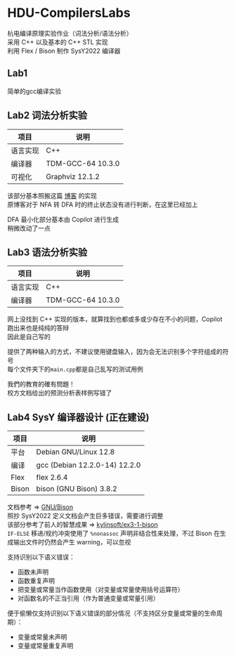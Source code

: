 # HDU-CompilersLabs

杭电编译原理实验作业（词法分析/语法分析）  
采用 C++ 以及基本的 C++ STL 实现  
利用 Flex / Bison 制作 SysY2022 编译器

## Lab1

简单的gcc编译实验  

## Lab2 词法分析实验

|项目|说明|
|---|---|
|语言实现|C++|
|编译器|TDM-GCC-64 10.3.0|
|可视化|Graphviz  12.1.2|
  
该部分基本照搬这篇 [博客](https://blog.csdn.net/m0_61843614/article/details/134800065) 的实现  
原博客对于 NFA 转 DFA 时的终止状态没有进行判断，在这里已经加上

DFA 最小化部分基本由 Copilot 进行生成  
稍微改动了一点

## Lab3 语法分析实验

|项目|说明|
|---|---|
|语言实现|C++|
|编译器|TDM-GCC-64 10.3.0|

网上没找到 C++ 实现的版本，就算找到也都或多或少存在不小的问题，Copilot 跑出来也是纯纯的答辩   
因此是自己写的  

提供了两种输入的方式，不建议使用键盘输入，因为会无法识别多个字符组成的符号   
每个文件夹下的`main.cpp`都是自己乱写的测试用例  

我們的教育的確有問題！  
校方文档给出的预测分析表样例写错了

## Lab4 SysY 编译器设计 (正在建设)

|项目|说明|
|---|---|
|平台|Debian GNU/Linux 12.8| 
|编译|gcc (Debian 12.2.0-14) 12.2.0|
|Flex|flex 2.6.4|
|Bison|bison (GNU Bison) 3.8.2|

文档参考 => [GNU/Bison](https://www.gnu.org/software/bison/manual/html_node/index.html)  
照抄 SysY2022 定义文档会产生巨多错误，需要进行调整  
该部分参考了前人的智慧成果 => [kylinsoft/ex3-1-bison](https://github.com/kylinsoft/ex3-1-bison/blob/main/src/parser.y)  
`IF-ELSE` 移进/规约冲突使用了 `%nonassoc` 声明非结合性来处理，不过 Bison 在生成输出文件时仍然会产生 warning，可以忽视  

支持识别以下语义错误：
- 函数未声明
- 函数重复声明
- 把变量或常量当作函数使用（对变量或常量使用括号运算符）
- 对函数名的不正当引用（作为普通变量或常量引用）  

便于偷懒仅支持识别以下语义错误的部分情况（不支持区分变量或常量的生命周期）：
- 变量或常量未声明
- 变量或常量重复声明




